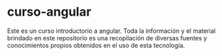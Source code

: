 # curso-angular
Este es un curso introductorio a angular. Toda la información y el material brindado en este repositorio es una recopilación de diversas fuentes y conocimientos propios obtenidos en el uso de esta tecnología.
